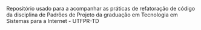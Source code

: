 Repositório usado para a acompanhar as práticas de refatoração de código da disciplina de Padrões de Projeto da graduação em Tecnologia em Sistemas para a Internet - UTFPR-TD
